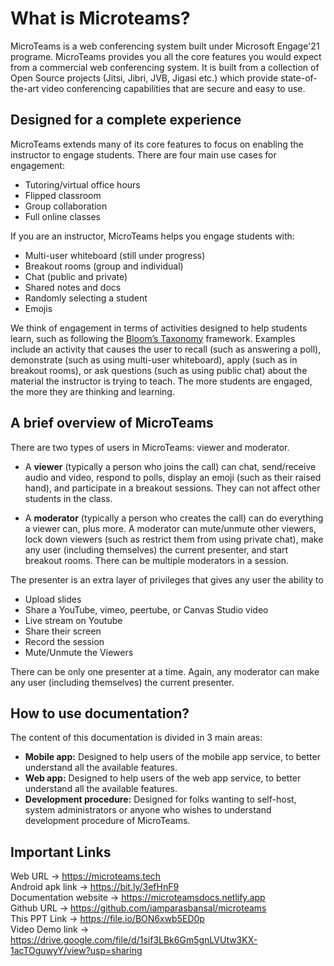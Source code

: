 # What is Microteams?

MicroTeams is a web conferencing system built under Microsoft Engage'21 programe.
MicroTeams provides you all the core features you would expect from a commercial web conferencing system. It is built from a collection of Open Source projects (Jitsi, Jibri, JVB, Jigasi etc.) which provide state-of-the-art video conferencing capabilities that are secure and easy to use.

## Designed for a complete experience

MicroTeams extends many of its core features to focus on enabling the instructor to engage students. There are four main use cases for engagement:

* Tutoring/virtual office hours
* Flipped classroom
* Group collaboration
* Full online classes

If you are an instructor, MicroTeams helps you engage students with:

* Multi-user whiteboard (still under progress)
* Breakout rooms (group and individual)
* Chat (public and private)
* Shared notes and docs
* Randomly selecting a student
* Emojis

We think of engagement in terms of activities designed to help students learn, such as following the <a href="https://en.wikipedia.org/wiki/Bloom's_taxonomy">Bloom’s Taxonomy</a> framework. Examples include an activity that causes the user to recall (such as answering a poll), demonstrate (such as using multi-user whiteboard), apply (such as in breakout rooms), or ask questions (such as using public chat) about the material the instructor is trying to teach. The more students are engaged, the more they are thinking and learning.

## A brief overview of MicroTeams

There are two types of users in MicroTeams: viewer and moderator.

* A <b>viewer</b> (typically a person who joins the call) can chat, send/receive audio and video, respond to polls, display an emoji (such as their raised hand), and participate in a breakout sessions. They can not affect other students in the class.

* A <b>moderator</b> (typically a person who creates the call) can do everything a viewer can, plus more. A moderator can mute/unmute other viewers, lock down viewers (such as restrict them from using private chat), make any user (including themselves) the current presenter, and start breakout rooms. There can be multiple moderators in a session.

The presenter is an extra layer of privileges that gives any user the ability to

* Upload slides
* Share a YouTube, vimeo, peertube, or Canvas Studio video
* Live stream on Youtube
* Share their screen
* Record the session
* Mute/Unmute the Viewers

There can be only one presenter at a time. Again, any moderator can make any user (including themselves) the current presenter.

## How to use documentation?
The content of this documentation is divided in 3 main areas:
* <b>Mobile app:</b> Designed to help users of the mobile app service, to better understand all the available features.
* <b>Web app:</b> Designed to help users of the web app service, to better understand all the available features.
* <b>Development procedure:</b> Designed for folks wanting to self-host, system administrators or anyone who wishes to understand development procedure of MicroTeams.

## Important Links 

Web URL -> https://microteams.tech <br/>
Android apk link -> https://bit.ly/3efHnF9 <br/>
Documentation website -> https://microteamsdocs.netlify.app <br/>
Github URL -> https://github.com/iamparasbansal/microteams <br/>
This PPT Link -> https://file.io/BON6xwb5ED0p <br/>
Video Demo link -> https://drive.google.com/file/d/1sif3LBk6Gm5gnLVUtw3KX-1acTOguwyY/view?usp=sharing <br/>

